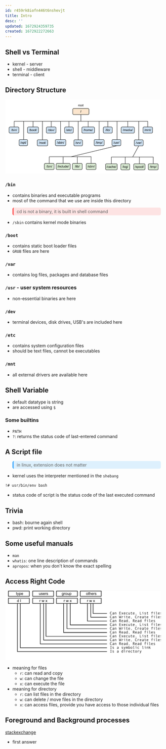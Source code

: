 ```yaml
---
id: r459rk8iofn446t6nshevjt
title: Intro
desc: ''
updated: 1672924359735
created: 1672922272663
---
```


## Shell vs Terminal

- kernel - server
- shell - middleware
- terminal - client

## Directory Structure

![](/assets/images/2023-01-05-18-13-15.png)

### `/bin`

- contains binaries and executable programs
- most of the command that we use are inside this directory

<blockquote style="background-color: #FF313120; padding:4px 3px; border-radius: 5px; border-left: 0.25em solid #FF3131; padding-left: 0.75em">cd is not a binary, it is built in shell command</blockquote>

- `/sbin` contains kernel mode binaries

### `/boot`

- contains static boot loader files
- `GRUB` files are here
  
### `/var`

- contains log files, packages and database files

### `/usr` - user system resources

- non-essential binaries are here

### `/dev`

- terminal devices, disk drives, USB's are included here

### `/etc`

- contains system configuration files
- should be text files, cannot be executables

### `/mnt`

- all external drivers are available here

## Shell Variable

- default datatype is string
- are accessed using `$`

### Some builtins

- `PATH`
- `?`: returns the status code of last-entered command

## A Script file

<blockquote style="background-color: #0096FF20; padding:4px 3px; border-radius: 5px; border-left: 0.25em solid #0096FF; padding-left: 0.75em">in linux, extension does not matter</blockquote>

- kernel uses the interpreter mentioned in the `shebang`

```bash
!# usr/bin/env bash
```

- status code of script is the status code of the last executed command

## Trivia

- bash: bourne again shell
- pwd: print working directory

## Some useful manuals

- `man`
- `whatis`: one line description of commands
- `apropos`: when you don't know the exact spelling

## Access Right Code

![](/assets/images/2023-01-05-18-31-23.png)

- meaning for files
  - `r`: can read and copy
  - `w`: can change the file
  - `x`: can execute the file
- meaning for directory
  - `r`: can list files in the directory
  - `w`: can delete / move files in the directory
  - `x`: can access files, provide you have access to those individual files

## Foreground and Background processes

[stackexchange](https://unix.stackexchange.com/questions/175741/what-is-background-and-foreground-processes-in-jobs)

- first answer
